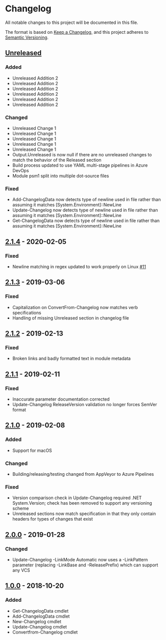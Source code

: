 # Changelog
All notable changes to this project will be documented in this file.

The format is based on [Keep a Changelog](https://keepachangelog.com/en/1.0.0/),
and this project adheres to [Semantic Versioning](https://semver.org/spec/v2.0.0.html).

## [Unreleased]
### Added
- Unreleased Addition 2
- Unreleased Addition 2
- Unreleased Addition 2
- Unreleased Addition 2
- Unreleased Addition 2
- Unreleased Addition 2

### Changed
- Unreleased Change 1
- Unreleased Change 1
- Unreleased Change 1
- Unreleased Change 1
- Unreleased Change 1
- Output.Unreleased is now null if there are no unreleased changes to match the behavior of the Released section
- Build process updated to use YAML multi-stage pipelines in Azure DevOps
- Module psm1 split into multiple dot-source files

### Fixed
- Add-ChangelogData now detects type of newline used in file rather than assuming it matches [System.Environment]::NewLine
- Update-Changelog now detects type of newline used in file rather than assuming it matches [System.Environment]::NewLine
- Get-ChangelogData now detects type of newline used in file rather than assuming it matches [System.Environment]::NewLine

## [2.1.4] - 2020-02-05
### Fixed
- Newline matching in regex updated to work properly on Linux [#11](https://github.com/natescherer/ChangelogManagement/issues/11)

## [2.1.3] - 2019-03-06
### Fixed
- Capitalization on ConvertFrom-Changelog now matches verb specifications
- Handling of missing Unreleased section in changelog file

## [2.1.2] - 2019-02-13
### Fixed
- Broken links and badly formatted text in module metadata

## [2.1.1] - 2019-02-11
### Fixed
- Inaccurate parameter documentation corrected
- Update-Changelog ReleaseVersion validation no longer forces SemVer format

## [2.1.0] - 2019-02-08
### Added
- Support for macOS

### Changed
- Building/releasing/testing changed from AppVeyor to Azure Pipelines

### Fixed
- Version comparison check in Update-Changelog required .NET System.Version; check has been removed to support any versioning scheme
- Unreleased sections now match specification in that they only contain headers for types of changes that exist

## [2.0.0] - 2019-01-28
### Changed
- Update-Changelog -LinkMode Automatic now uses a -LinkPattern parameter (replacing -LinkBase and -ReleasePrefix) which can support any VCS

## [1.0.0] - 2018-10-20
### Added
- Get-ChangelogData cmdlet
- Add-ChangelogData cmdlet
- New-Changelog cmdlet
- Update-Changelog cmdlet
- Convertfrom-Changelog cmdlet

[Unreleased]: /compare/v2.1.4..HEAD
[2.1.4]: /compare/v2.1.3..v2.1.4
[2.1.3]: https://github.com/natescherer/ChangelogManagement/compare/v2.1.2..v2.1.3
[2.1.2]: https://github.com/natescherer/ChangelogManagement/compare/v2.1.1..v2.1.2
[2.1.1]: https://github.com/natescherer/ChangelogManagement/compare/v2.1.0..v2.1.1
[2.1.0]: https://github.com/natescherer/ChangelogManagement/compare/v2.0.0..v2.1.0
[2.0.0]: https://github.com/natescherer/ChangelogManagement/compare/v1.0.0..v2.0.0
[1.0.0]: https://github.com/natescherer/ChangelogManagement/tree/v1.0.0